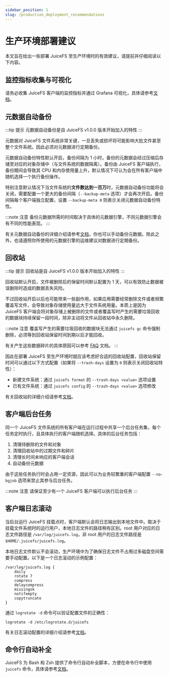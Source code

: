 ```yaml
---
sidebar_position: 1
slug: /production_deployment_recommendations
---
```


# 生产环境部署建议

本文旨在给出一些部署 JuiceFS 至生产环境时的有效建议，请提前并仔细阅读以下内容。

## 监控指标收集与可视化

请务必收集 JuiceFS 客户端的监控指标并通过 Grafana 可视化，具体请参考[文档](../administration/monitoring.md)。

## 元数据自动备份

:::tip 提示
元数据自动备份是自 JuiceFS v1.0.0 版本开始加入的特性
:::

元数据对 JuiceFS 文件系统非常关键，一旦丢失或损坏将可能影响大批文件甚至整个文件系统。因此必须对元数据进行定期备份。

元数据自动备份特性默认开启，备份间隔为 1 小时，备份的元数据会经过压缩后存储至对应的对象存储中（与文件系统的数据隔离）。备份由 JuiceFS 客户端执行，备份期间会导致其 CPU 和内存使用量上升，默认情况下可认为会在所有客户端中随机选择一个执行备份操作。

特别注意默认情况下当文件系统的**文件数达到一百万**时，元数据自动备份功能将会关闭，需要配置一个更大的备份间隔（`--backup-meta` 选项）才会再次开启。备份间隔每个客户端独立配置，设置 `--backup-meta 0` 则表示关闭元数据自动备份特性。

:::note 注意
备份元数据所需的时间取决于具体的元数据引擎，不同元数据引擎会有不同的性能表现。
:::

有关元数据自动备份的详细介绍请参考[文档](../administration/metadata_dump_load.md#自动备份)，你也可以手动备份元数据。除此之外，也请遵照你所使用的元数据引擎的运维建议对数据进行定期备份。

## 回收站

:::tip 提示
回收站是自 JuiceFS v1.0.0 版本开始加入的特性
:::

回收站默认开启，文件被删除后的保留时间默认配置为 1 天，可以有效防止数据被误删除时造成的数据丢失风险。

不过回收站开启以后也可能带来一些副作用，如果应用需要经常删除文件或者频繁覆盖写文件，会导致对象存储使用量远大于文件系统用量。本质上是因为 JuiceFS 客户端会将对象存储上被删除的文件或者覆盖写时产生的需要垃圾回收的数据块持续保留一段时间，除非主动将文件从回收站中永久删除。

:::note 注意
覆盖写产生的需要垃圾回收的数据块无法通过 `juicefs gc` 命令强制删除，必须等到回收站保留时间到期以后才能回收。

有关产生这些数据碎片的具体原因可以参考 [FAQ](../faq.md#juicefs-支持随机写的实现原理是什么) 文档。
:::

因此在部署 JuiceFS 至生产环境时就应该考虑好合适的回收站配置，回收站保留时间可以通过以下方式配置（如果将 `--trash-days` 设置为 `0` 则表示关闭回收站特性）：

- 新建文件系统：通过 `juicefs format` 的 `--trash-days <value>` 选项设置
- 已有文件系统：通过 `juicefs config` 的 `--trash-days <value>` 选项修改

有关回收站的详细介绍请参考[文档](../security/trash.md)。

## 客户端后台任务

同一个 JuiceFS 文件系统的所有客户端在运行过程中共享一个后台任务集，每个任务定时执行，且具体执行的客户端随机选择。具体的后台任务包括：

1. 清理待删除的文件和对象
2. 清理回收站中的过期文件和碎片
3. 清理长时间未响应的客户端会话
4. 自动备份元数据

由于这些任务执行时会占用一定资源，因此可以为业务较繁重的客户端配置 `--no-bgjob` 选项来禁止其参与后台任务。

:::note 注意
请保证至少有一个 JuiceFS 客户端可以执行后台任务
:::

## 客户端日志滚动

当后台运行 JuiceFS 挂载点时，客户端默认会将日志输出到本地文件中。取决于挂载文件系统时的运行用户，本地日志文件的路径稍有区别。root 用户对应的日志文件路径是 `/var/log/juicefs.log`，非 root 用户的日志文件路径是 `$HOME/.juicefs/juicefs.log`。

本地日志文件默认不会滚动，生产环境中为了确保日志文件不占用过多磁盘空间需要手动配置。以下是一个日志滚动的示例配置：

```text title="/etc/logrotate.d/juicefs"
/var/log/juicefs.log {
    daily
    rotate 7
    compress
    delaycompress
    missingok
    notifempty
    copytruncate
}
```

通过 `logrotate -d` 命令可以验证配置文件的正确性：

```shell
logrotate -d /etc/logrotate.d/juicefs
```

有关日志滚动配置的详细介绍请参考[文档](https://linux.die.net/man/8/logrotate)。

## 命令行自动补全

JuiceFS 为 Bash 和 Zsh 提供了命令行自动补全脚本，方便在命令行中使用 `juicefs` 命令，具体请参考[文档](../reference/command_reference.md#自动补全)。
